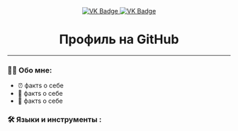 <div id="badges" align ="center">
  <a href= "https://vk.com/cheknimatkritik"> 
    <img src = "https://img.shields.io/badge/VK-blue?style=for-the-badge&logo=VK&logoColor=white" alt="VK Badge"/>
  </a>
  
  <a href= "https://mail.google.com/mail/u/1/#inbox">
    <img src = "https://img.shields.io/badge/EMAIL-red?style=for-the-badge&logo=Gmail&logoColor=white" alt="VK Badge"/>
  </a>
</div>

<div id="viewprof" align="center" >
  <img src="https://komarev.com/ghpvc/?username=ElizavetaBurakova&style=flat-square&color=blue " alt=""/>
</div>

<div id="heythere" align="center" >
  <h1>Профиль на GitHub </h1>
</div>

---
### :woman_technologist: Обо мне: 

- ⏰ фактs о себе
- 🦋 фактs о себе
- 🐙 фактs о себе

### :hammer_and_wrench: Языки и инструменты :

